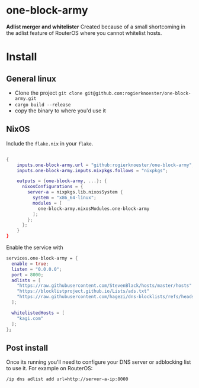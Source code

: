 # one-block-army

**Adlist merger and whitelister**
Created because of a small shortcoming in the adlist feature of RouterOS where you cannot whitelist hosts.



# Install

## General linux
- Clone the project `git clone git@github.com:rogierknoester/one-block-army.git`
- `cargo build --release`
- copy the binary to where you'd use it

## NixOS

Include the `flake.nix` in your `flake`.

```nix

{
    inputs.one-block-army.url = "github:rogierknoester/one-block-army";
    inputs.one-block-army.inputs.nixpkgs.follows = "nixpkgs";

    outputs = {one-block-army, ...}: {
      nixosConfigurations = {
        server-a = nixpkgs.lib.nixosSystem {
          system = "x86_64-linux";
          modules = [
            one-block-army.nixosModules.one-block-army
          ];
        };
      };
    }
}

```

Enable the service with
```nix
services.one-block-army = {
  enable = true;
  listen = "0.0.0.0";
  port = 8000;
  adlists = [
    "https://raw.githubusercontent.com/StevenBlack/hosts/master/hosts"
    "https://blocklistproject.github.io/Lists/ads.txt"
    "https://raw.githubusercontent.com/hagezi/dns-blocklists/refs/heads/main/hosts/pro.plus.txt"
  ];

  whitelistedHosts = [
    "kagi.com"
  ];
};
```

## Post install
Once its running you'll need to configure your DNS server or adblocking list to use it. For example on RouterOS:
```
/ip dns adlist add url=http://server-a-ip:8000
```

